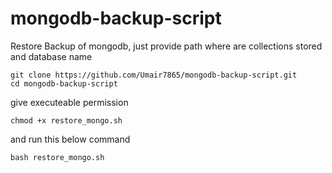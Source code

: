 # mongodb-backup-script
Restore Backup of mongodb, just provide path where are collections stored and database name
```
git clone https://github.com/Umair7865/mongodb-backup-script.git
cd mongodb-backup-script

```
give executeable permission
```
chmod +x restore_mongo.sh
```
and run this below command 
```
bash restore_mongo.sh
```
